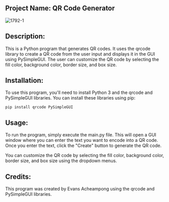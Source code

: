 ## Project Name: QR Code Generator

![1792-1](https://user-images.githubusercontent.com/102630199/229581932-47fea27f-0206-4e72-b818-a537914a6ae3.png)

## Description:

This is a Python program that generates QR codes. It uses the qrcode library to create a QR code from the user input and displays it in the GUI using PySimpleGUI. The user can customize the QR code by selecting the fill color, background color, border size, and box size.

## Installation:

To use this program, you'll need to install Python 3 and the qrcode and PySimpleGUI libraries. You can install these libraries using pip:

`pip install qrcode PySimpleGUI
`

## Usage:

To run the program, simply execute the main.py file. This will open a GUI window where you can enter the text you want to encode into a QR code. Once you enter the text, click the "Create" button to generate the QR code.

You can customize the QR code by selecting the fill color, background color, border size, and box size using the dropdown menus.

## Credits:

This program was created by Evans Acheampong using the qrcode and PySimpleGUI libraries.
